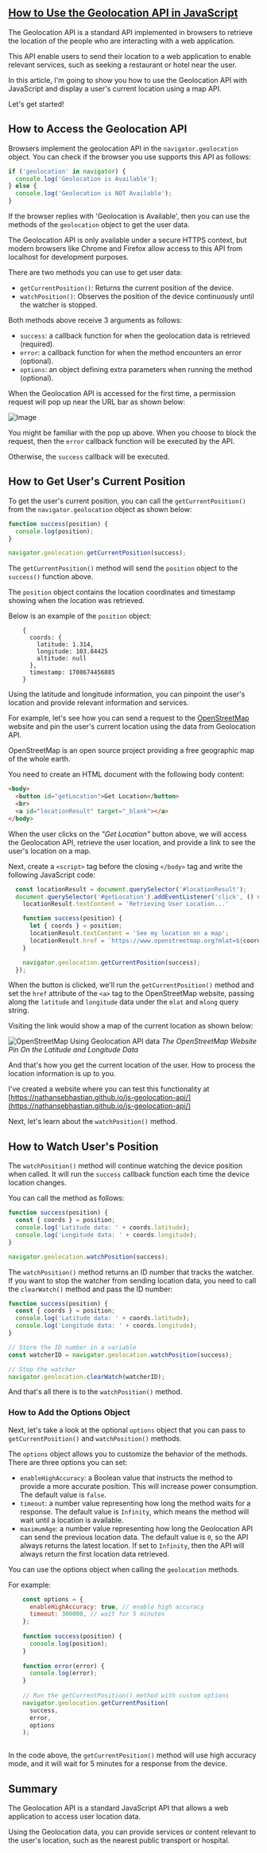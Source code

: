 
## [How to Use the Geolocation API in JavaScript](https://www.freecodecamp.org/news/how-to-use-the-javascript-geolocation-api/)

The Geolocation API is a standard API implemented in browsers to retrieve the location of the people who are interacting with a web application.

This API enable users to send their location to a web application to enable relevant services, such as seeking a restaurant or hotel near the user.

In this article, I'm going to show you how to use the Geolocation API with JavaScript and display a user's current location using a map API.

Let's get started!

How to Access the Geolocation API
---------------------------------

Browsers implement the geolocation API in the `navigator.geolocation` object. You can check if the browser you use supports this API as follows:
```js
if ('geolocation' in navigator) {
  console.log('Geolocation is Available');
} else {
  console.log('Geolocation is NOT Available');
} 
```

If the browser replies with 'Geolocation is Available', then you can use the methods of the `geolocation` object to get the user data.

The Geolocation API is only available under a secure HTTPS context, but modern browsers like Chrome and Firefox allow access to this API from localhost for development purposes.

There are two methods you can use to get user data:

*   `getCurrentPosition()`: Returns the current position of the device.
*   `watchPosition()`: Observes the position of the device continuously until the watcher is stopped.

Both methods above receive 3 arguments as follows:

*   `success`: a callback function for when the geolocation data is retrieved (required).
*   `error`: a callback function for when the method encounters an error (optional).
*   `options`: an object defining extra parameters when running the method (optional).

When the Geolocation API is accessed for the first time, a permission request will pop up near the URL bar as shown below:

![Image](https://www.freecodecamp.org/news/content/images/2024/02/geolocation-permission.png) 


You might be familiar with the pop up above. When you choose to block the request, then the `error` callback function will be executed by the API.

Otherwise, the `success` callback will be executed.

How to Get User's Current Position
----------------------------------

To get the user's current position, you can call the `getCurrentPosition()` from the `navigator.geolocation` object as shown below:
```js
function success(position) {
  console.log(position);
}

navigator.geolocation.getCurrentPosition(success);
```    

The `getCurrentPosition()` method will send the `position` object to the `success()` function above.

The `position` object contains the location coordinates and timestamp showing when the location was retrieved.

Below is an example of the `position` object:
```
    {
      coords: {
        latitude: 1.314,
        longitude: 103.84425
        altitude: null
      },
      timestamp: 1708674456885
    }
```

Using the latitude and longitude information, you can pinpoint the user's location and provide relevant information and services.

For example, let's see how you can send a request to the [OpenStreetMap](https://www.openstreetmap.org/) website and pin the user's current location using the data from Geolocation API.

OpenStreetMap is an open source project providing a free geographic map of the whole earth.

You need to create an HTML document with the following body content:
```html
<body>
  <button id="getLocation">Get Location</button>
  <br>
  <a id="locationResult" target="_blank"></a>
</body>
```

When the user clicks on the _"Get Location"_ button above, we will access the Geolocation API, retrieve the user location, and provide a link to see the user's location on a map.

Next, create a `<script>` tag before the closing `</body>` tag and write the following JavaScript code:
```js
  const locationResult = document.querySelector('#locationResult');
  document.querySelector('#getLocation').addEventListener('click', () => {
    locationResult.textContent = 'Retrieving User Location...'

    function success(position) {
      let { coords } = position;
      locationResult.textContent = 'See my location on a map';
      locationResult.href = `https://www.openstreetmap.org?mlat=${coords.latitude}&mlon=${coords.longitude}`;
    }

    navigator.geolocation.getCurrentPosition(success);
  });
```

When the button is clicked, we'll run the `getCurrentPosition()` method and set the `href` attribute of the `<a>` tag to the OpenStreetMap website, passing along the `latitude` and `longitude` data under the `mlat` and `mlong` query string.

Visiting the link would show a map of the current location as shown below:

![OpenStreetMap Using Geolocation API data](https://www.freecodecamp.org/news/content/images/2024/02/geolocation-getCurrentPosition.png) _The OpenStreetMap Website Pin On the Latitude and Longitude Data_

And that's how you get the current location of the user. How to process the location information is up to you.

I've created a website where you can test this functionality at [https://nathansebhastian.github.io/js-geolocation-api/](https://nathansebhastian.github.io/js-geolocation-api/)

Next, let's learn about the `watchPosition()` method.

How to Watch User's Position
----------------------------

The `watchPosition()` method will continue watching the device position when called. It will run the `success` callback function each time the device location changes.

You can call the method as follows:
```js
function success(position) {
  const { coords } = position;
  console.log('Latitude data: ' + coords.latitude);
  console.log('Longitude data: ' + coords.longitude);
}

navigator.geolocation.watchPosition(success);
```

The `watchPosition()` method returns an ID number that tracks the watcher. If you want to stop the watcher from sending location data, you need to call the `clearWatch()` method and pass the ID number:
```js
function success(position) {
  const { coords } = position;
  console.log('Latitude data: ' + coords.latitude);
  console.log('Longitude data: ' + coords.longitude);
}

// Store the ID number in a variable
const watcherID = navigator.geolocation.watchPosition(success);

// Stop the watcher
navigator.geolocation.clearWatch(watcherID);
```    

And that's all there is to the `watchPosition()` method.

### How to Add the Options Object

Next, let's take a look at the optional `options` object that you can pass to `getCurrentPosition()` and `watchPosition()` methods.

The `options` object allows you to customize the behavior of the methods. There are three options you can set:

*   `enableHighAccuracy`: a Boolean value that instructs the method to provide a more accurate position. This will increase power consumption. The default value is `false`.
*   `timeout`: a number value representing how long the method waits for a response. The default value is `Infinity`, which means the method will wait until a location is available.
*   `maximumAge`: a number value representing how long the Geolocation API can send the previous location data. The default value is `0`, so the API always returns the latest location. If set to `Infinity`, then the API will always return the first location data retrieved.

You can use the options object when calling the `geolocation` methods.

For example:
```js
    const options = {
      enableHighAccuracy: true, // enable high accuracy
      timeout: 300000, // wait for 5 minutes
    };
    
    function success(position) {
      console.log(position);
    }
    
    function error(error) {
      console.log(error);
    }
    
    // Run the getCurrentPosition() method with custom options
    navigator.geolocation.getCurrentPosition(
      success,
      error,
      options
    );
    
```
In the code above, the `getCurrentPosition()` method will use high accuracy mode, and it will wait for 5 minutes for a response from the device.

Summary
-------

The Geolocation API is a standard JavaScript API that allows a web application to access user location data.

Using the Geolocation data, you can provide services or content relevant to the user's location, such as the nearest public transport or hospital.
